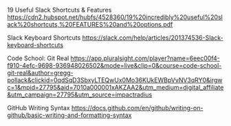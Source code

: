 19 Useful Slack Shortcuts & Features
https://cdn2.hubspot.net/hubfs/4528360/19%20incredibly%20useful%20slack%20shortcuts,%20FEATURES%20and%20options.pdf

Slack Keyboard Shortcuts
https://slack.com/help/articles/201374536-Slack-keyboard-shortcuts

Code School: Git Real
https://app.pluralsight.com/player?name=6eec00f4-f910-4efc-9698-936948026502&mode=live&clip=0&course=code-school-git-real&author=gregg-pollack&clickid=0qdSqD3SbxyLTEQwUx0Mo36KUkEWBpVvNV3qRY0&irgwc=1&mpid=27795&aid=7010a000001xAKZAA2&utm_medium=digital_affiliate&utm_campaign=27795&utm_source=impactradius

GitHub Writing Syntax
https://docs.github.com/en/github/writing-on-github/basic-writing-and-formatting-syntax

